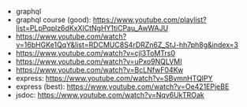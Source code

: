 - graphql
- graphql course (good): https://www.youtube.com/playlist?list=PLpPqplz6dKxXICtNgHY1tiCPau_AwWAJU
- https://www.youtube.com/watch?v=16bHGKe1QqY&list=RDCMUC8S4rDRZn6Z_StJ-hh7ph8g&index=3
- https://www.youtube.com/watch?v=cjl3ToMTrs0
- https://www.youtube.com/watch?v=uPxo9NQLVMI
- https://www.youtube.com/watch?v=BcLNfwF04Kw
- express: https://www.youtube.com/watch?v=SBvmnHTQIPY
- express (best): https://www.youtube.com/watch?v=Oe421EPjeBE
- jsdoc: https://www.youtube.com/watch?v=Nqv6UkTROak

